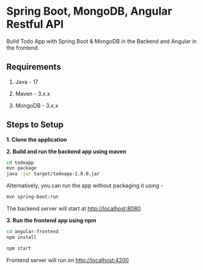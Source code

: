 # Spring Boot, MongoDB, Angular Restful API

Build Todo App with Spring Boot & MongoDB in the Backend and Angular in the frontend.

## Requirements

1. Java - 17

2. Maven - 3.x.x

3. MongoDB - 3.x.x

## Steps to Setup

**1. Clone the application**

**2. Build and run the backend app using maven**

```bash
cd todoapp
mvn package
java -jar target/todoapp-1.0.0.jar
```

Alternatively, you can run the app without packaging it using -

```bash
mvn spring-boot:run
```

The backend server will start at <http://localhost:8080>.

**3. Run the frontend app using npm**

```bash
cd angular-frontend
npm install
```

```bash
npm start
```

Frontend server will run on <http://localhost:4200>
